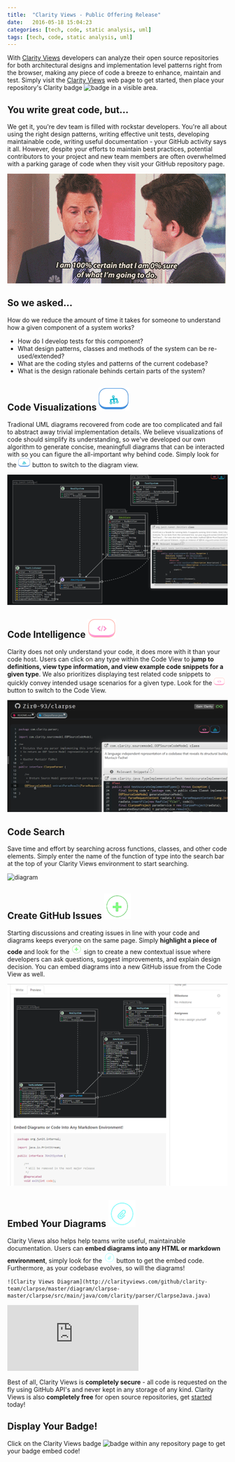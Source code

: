 ```yaml
---
title:  "Clarity Views - Public Offering Release"
date:   2016-05-18 15:04:23
categories: [tech, code, static analysis, uml]
tags: [tech, code, static analysis, uml]
---
```


With [Clarity Views](bttp://clarityviews.com) developers can analyze their open source repositories for both architectural designs and implementation level patterns right from the browser, making any piece of code a breeze to enhance, maintain and test. Simply visit the [Clarity Views](http://clarityviews.com) web page to get started, then place your repository's Clarity  badge ![badge](http://clarityviews.com/badge) in a visible area.

<span class="fa fa-question-circle-o"></span>

## You write great code, but...
We get it, you're dev team is filled with rockstar developers. You're all about using the right design patterns, writing effective unit tests, developing maintainable code, writing useful documentation - your GitHub activity says it all. However, despite your efforts to maintain best practices, potential contributors to your project and new team members are often overwhelmed with a parking garage of code when they visit your GitHub repository page.  


![overwhelmed](/images/overwhelmed.gif)


## So we asked...  
How do we reduce the amount of time it takes for someone to understand how a given component of a system works? 

-   How do I develop tests for this component?
-   What design patterns, classes and methods of the system can be re-used/extended?
-   What are the coding styles and patterns of the current codebase?
-   What is the design rationale behinds certain parts of the system?


##  Code Visualizations ![code](/images/diagramviewbtn.PNG)

Tradional UML diagrams recovered from code are too complicated and fail to abstract away trivial implementation details. We believe visualizations of code should simplify its understanding, so we've developed our own algorithm to generate concise, meaningfull diagrams that can be interacted with so you can figure the all-important why behind code. Simply look for the ![plus](/images/diagramviewbtnsmall.PNG) button to switch to the diagram view.

![diagram](/images/diagram.PNG) 

## Code Intelligence ![code](/images/codeviewbtn.PNG)
Clarity does not only understand your code, it does more with it than your code host. Users can click on any type within the Code View to **jump to definitions, view type information, and view example code snippets for a given type**. We also prioritizes displaying test related code snippets to quickly convey intended usage scenarios for a given type. Look for the ![code](/images/codeviewbtnsmall.PNG) button to switch to the Code View.

![diagram](/images/codeview.PNG)

## Code Search
Save time and effort by searching across functions, classes, and other code elements. Simply enter the name of the function of type into the search bar at the top of your Clarity Views environment to start searching.

![diagram](https://raw.githubusercontent.com/clarity-team/jekyll-uno/master/images/search.PNG)

## Create GitHub Issues ![plus](/images/newissuebtn.PNG)
Starting discussions and creating issues in line with your code and diagrams keeps everyone on the same page. Simply **highlight a piece of code** and look for the ![plus](/images/newissuebtnsmall.PNG) sign to create a new contextual issue where developers can ask questions, suggest improvements, and explain design decision. You can embed diagrams into a new GitHub issue from the Code View as well.

![diagram](/images/embed.PNG)

## Embed Your Diagrams ![embed](/images/embedbtn.PNG)
Clarity Views also helps help teams write useful, maintainable documentation. Users can **embed diagrams into any HTML or markdown environment**, simply look for the  ![embed](/images/embedbtnsmall.PNG) button to get the embed code. Furthermore, as your codebase evolves, so will the diagrams!

```
![Clarity Views Diagram](http://clarityviews.com/github/clarity-team/clarpse/master/diagram/clarpse-master/clarpse/src/main/java/com/clarity/parser/ClarpseJava.java)
````
![Clarity Views Diagram](http://clarityviews.com/embed/clarity-team/clarpse/master/diagram/clarpse-master/clarpse/src/main/java/com/clarity/parser/ClarpseJavaParser.java)


<p class="lead">Best of all, Clarity Views is <b>completely secure</b> - all code is requested on the fly using GitHub API's and never kept in any storage of any kind. Clarity Views is also <b>completely free</b> for open source repositories, get <a href="http://clarityviews.com">started</a> today! </p>

## Display Your Badge!
Click on the Clarity Views badge ![badge](http://clarityviews.com/badge) within any repository page to get your badge embed code!
